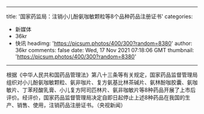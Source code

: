 
---
title: '国家药监局：注销小儿酚氨咖敏颗粒等8个品种药品注册证书'
categories: 
 - 新媒体
 - 36kr
 - 快讯
headimg: 'https://picsum.photos/400/300?random=8380'
author: 36kr
comments: false
date: Wed, 17 Nov 2021 07:18:06 GMT
thumbnail: 'https://picsum.photos/400/300?random=8380'
---

<div>   
根据《中华人民共和国药品管理法》第八十三条等有关规定，国家药品监督管理局组织对小儿酚氨咖敏颗粒、氨非咖片、复方氨基比林茶碱片、氨林酚咖胶囊、氨咖敏片、丁苯羟酸乳膏、小儿复方阿司匹林片、氨非咖敏片等8种药品开展了上市后评价。经评价，国家药品监督管理局决定自即日起停止上述8种药品在我国的生产、销售、使用，注销药品注册证书。（央视新闻）  
</div>
            